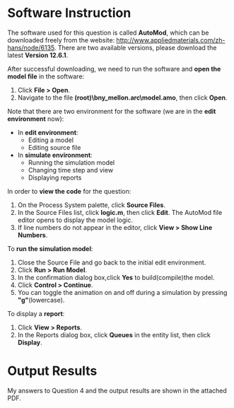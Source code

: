 # Software Instruction

The software used for this question is called **AutoMod**, which can be downloaded freely from the website: http://www.appliedmaterials.com/zh-hans/node/6135. There are two available versions, please download the latest **Version 12.6.1**.

After successful downloading, we need to run the software and **open the model file** in the software:
1. Click **File > Open**.
2. Navigate to the file **(root)\bny_mellon.arc\model.amo**, then click **Open**.

Note that there are two environment for the software (we are in the **edit environment** now):
* In **edit environment**:
  * Editing a model
  * Editing source file
* In **simulate environment**:
  * Running the simulation model
  * Changing time step and view
  * Displaying reports
  
In order to **view the code** for the question:
1. On the Process System palette, click **Source Files**.
2. In the Source Files list, click **logic.m**, then click **Edit**. The AutoMod file editor opens to display the model logic.
3. If line numbers do not appear in the editor, click **View > Show Line Numbers**.

To **run the simulation model**:
1. Close the Source File and go back to the initial edit environment.
2. Click **Run > Run Model**.
3. In the confirmation dialog box,click **Yes** to build(compile)the model.
4. Click **Control > Continue**.
5. You can toggle the animation on and off during a simulation by pressing **"g"**(lowercase).

To display a **report**:
1. Click **View > Reports**.
2. In the Reports dialog box, click **Queues** in the entity list, then click **Display**.

# Output Results
My answers to Question 4 and the output results are shown in the attached PDF.


